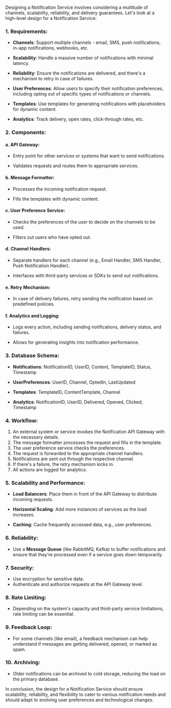 Designing a Notification Service involves considering a multitude of channels, scalability, reliability, and delivery guarantees. Let's look at a high-level design for a Notification Service:

### **1. Requirements**:

- **Channels**: Support multiple channels - email, SMS, push notifications, in-app notifications, webhooks, etc.

- **Scalability**: Handle a massive number of notifications with minimal latency.

- **Reliability**: Ensure the notifications are delivered, and there's a mechanism to retry in case of failures.

- **User Preferences**: Allow users to specify their notification preferences, including opting out of specific types of notifications or channels.

- **Templates**: Use templates for generating notifications with placeholders for dynamic content.

- **Analytics**: Track delivery, open rates, click-through rates, etc.

### **2. Components**:

#### a. **API Gateway**:
  
- Entry point for other services or systems that want to send notifications.

- Validates requests and routes them to appropriate services.

#### b. **Message Formatter**:

- Processes the incoming notification request.

- Fills the templates with dynamic content.

#### c. **User Preference Service**:

- Checks the preferences of the user to decide on the channels to be used.

- Filters out users who have opted out.

#### d. **Channel Handlers**:

- Separate handlers for each channel (e.g., Email Handler, SMS Handler, Push Notification Handler).

- Interfaces with third-party services or SDKs to send out notifications.

#### e. **Retry Mechanism**:

- In case of delivery failures, retry sending the notification based on predefined policies.

#### f. **Analytics and Logging**:

- Logs every action, including sending notifications, delivery status, and failures.

- Allows for generating insights into notification performance.

### **3. Database Schema**:

- **Notifications**: NotificationID, UserID, Content, TemplateID, Status, Timestamp

- **UserPreferences**: UserID, Channel, OptedIn, LastUpdated

- **Templates**: TemplateID, ContentTemplate, Channel

- **Analytics**: NotificationID, UserID, Delivered, Opened, Clicked, Timestamp

### **4. Workflow**:

1. An external system or service invokes the Notification API Gateway with the necessary details.
2. The message formatter processes the request and fills in the template.
3. The user preference service checks the preferences.
4. The request is forwarded to the appropriate channel handlers.
5. Notifications are sent out through the respective channel.
6. If there's a failure, the retry mechanism kicks in.
7. All actions are logged for analytics.

### **5. Scalability and Performance**:

- **Load Balancers**: Place them in front of the API Gateway to distribute incoming requests.

- **Horizontal Scaling**: Add more instances of services as the load increases.

- **Caching**: Cache frequently accessed data, e.g., user preferences.

### **6. Reliability**:

- Use a **Message Queue** (like RabbitMQ, Kafka) to buffer notifications and ensure that they're processed even if a service goes down temporarily.

### **7. Security**:

- Use encryption for sensitive data.
- Authenticate and authorize requests at the API Gateway level.

### **8. Rate Limiting**:

- Depending on the system's capacity and third-party service limitations, rate limiting can be essential.

### **9. Feedback Loop**:

- For some channels (like email), a feedback mechanism can help understand if messages are getting delivered, opened, or marked as spam.

### **10. Archiving**:

- Older notifications can be archived to cold storage, reducing the load on the primary database.

In conclusion, the design for a Notification Service should ensure scalability, reliability, and flexibility to cater to various notification needs and should adapt to evolving user preferences and technological changes.